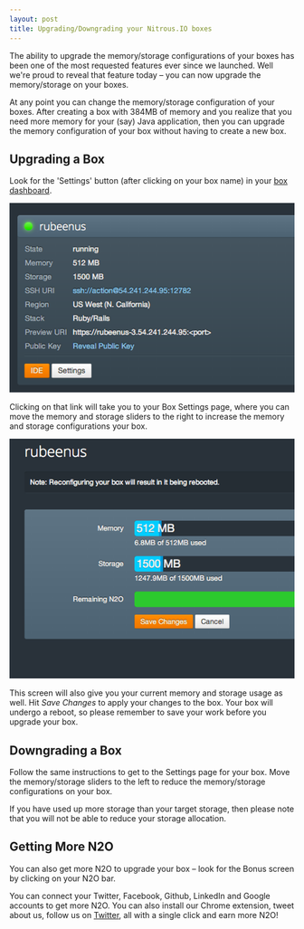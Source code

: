 ```yaml
---
layout: post
title: Upgrading/Downgrading your Nitrous.IO boxes
---
```


The ability to upgrade the memory/storage configurations of your boxes has been one of the most requested features ever since we launched. Well we're proud to reveal that feature today &ndash; you can now upgrade the memory/storage on your boxes.

At any point you can change the memory/storage configuration of your boxes. After creating a box with 384MB of memory and you realize that you need more memory for your (say) Java application, then you can upgrade the memory configuration of your box without having to create a new box.


## Upgrading a Box

Look for the 'Settings' button (after clicking on your box name) in your [box dashboard](https://www.nitrous.io/app).

![Settings Button](/images/box-settings-button.png)

Clicking on that link will take you to your Box Settings page, where you can move the memory and storage sliders to the right to increase the memory and storage configurations your box.

![Settings Screen](/images/box-settings-screen.png)

This screen will also give you your current memory and storage usage as well. Hit *Save Changes* to apply your changes to the box. Your box will undergo a reboot, so please remember to save your work
before you upgrade your box.


## Downgrading a Box

Follow the same instructions to get to the Settings page for your
box. Move the memory/storage sliders to the left to reduce the
memory/storage configurations on your box.

If you have used up more storage than your target storage, then
please note that you will not be able to reduce your storage
allocation.


## Getting More N2O

You can also get more N2O to upgrade your box &ndash; look for the Bonus
screen by clicking on your N2O bar.

You can connect your Twitter, Facebook, Github, LinkedIn and Google
accounts to get more N2O. You can also install our Chrome extension,
tweet about us, follow us on [Twitter](https://twitter.com/nitrousio),
all with a single click and earn more N2O!
